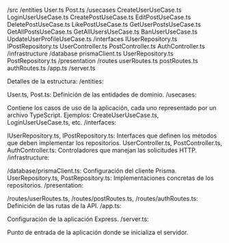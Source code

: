 /src
  /entities
    User.ts
    Post.ts
  /usecases
    CreateUserUseCase.ts
    LoginUserUseCase.ts
    CreatePostUseCase.ts
    EditPostUseCase.ts
    DeletePostUseCase.ts
    LikePostUseCase.ts
    GetUserPostsUseCase.ts
    GetAllPostsUseCase.ts
    GetAllUsersUseCase.ts
    BanUserUseCase.ts
    UpdateUserProfileUseCase.ts
  /interfaces
    IUserRepository.ts
    IPostRepository.ts
    UserController.ts
    PostController.ts
    AuthController.ts
  /infrastructure
    /database
      prismaClient.ts
    UserRepository.ts
    PostRepository.ts
  /presentation
    /routes
      userRoutes.ts
      postRoutes.ts
      authRoutes.ts
  /app.ts
  /server.ts

  Detalles de la estructura:
/entities:

User.ts, Post.ts: Definición de las entidades de dominio.
/usecases:

Contiene los casos de uso de la aplicación, cada uno representado por un archivo TypeScript. Ejemplos: CreateUserUseCase.ts, LoginUserUseCase.ts, etc.
/interfaces:

IUserRepository.ts, IPostRepository.ts: Interfaces que definen los métodos que deben implementar los repositorios.
UserController.ts, PostController.ts, AuthController.ts: Controladores que manejan las solicitudes HTTP.
/infrastructure:

/database/prismaClient.ts: Configuración del cliente Prisma.
UserRepository.ts, PostRepository.ts: Implementaciones concretas de los repositorios.
/presentation:

/routes/userRoutes.ts, /routes/postRoutes.ts, /routes/authRoutes.ts: Definición de las rutas de la API.
/app.ts:

Configuración de la aplicación Express.
/server.ts:

Punto de entrada de la aplicación donde se inicializa el servidor.